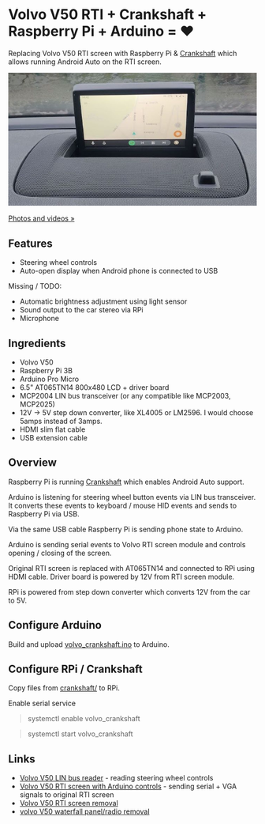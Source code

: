 # Volvo V50 RTI + Crankshaft + Raspberry Pi + Arduino = ❤️

Replacing Volvo V50 RTI screen with Raspberry Pi & [Crankshaft](https://getcrankshaft.com/) which allows running Android Auto on
the RTI screen.

[![Working example](media/android_auto.jpg)](https://photos.app.goo.gl/vtM3ymQ5z1pJNeDw8)

[Photos and videos »](https://photos.app.goo.gl/vtM3ymQ5z1pJNeDw8)

## Features

- Steering wheel controls
- Auto-open display when Android phone is connected to USB

Missing / TODO:

- Automatic brightness adjustment using light sensor
- Sound output to the car stereo via RPi
- Microphone

## Ingredients

- Volvo V50
- Raspberry Pi 3B
- Arduino Pro Micro
- 6.5" AT065TN14 800x480 LCD + driver board
- MCP2004 LIN bus transceiver (or any compatible like MCP2003, MCP2025)
- 12V -> 5V step down converter, like XL4005 or LM2596. I would choose 5amps instead of 3amps.
- HDMI slim flat cable
- USB extension cable

## Overview

Raspberry Pi is running [Crankshaft](https://getcrankshaft.com/) which enables Android Auto support.

Arduino is listening for steering wheel button events via LIN bus transceiver. It converts these events to keyboard / mouse HID events and sends to Raspberry Pi via USB.

Via the same USB cable Raspberry Pi is sending phone state to Arduino.

Arduino is sending serial events to Volvo RTI screen module and controls opening / closing of the screen.

Original RTI screen is replaced with AT065TN14 and connected to RPi using HDMI cable. Driver board is powered by 12V from RTI screen module.

RPi is powered from step down converter which converts 12V from the car to 5V.

## Configure Arduino

Build and upload [volvo_crankshaft.ino](volvo_crankshaft.ino) to Arduino.

## Configure RPi / Crankshaft

Copy files from [crankshaft/](crankshaft/) to RPi.

Enable serial service

> systemctl enable volvo_crankshaft

> systemctl start volvo_crankshaft 

## Links

- [Volvo V50 LIN bus reader](https://github.com/laurynas/volvo_linbus) - reading steering wheel controls
- [Volvo V50 RTI screen with Arduino controls](https://github.com/laurynas/volvo) - sending serial + VGA signals to original RTI screen
- [Volvo V50 RTI screen removal](https://www.youtube.com/watch?v=MJirMelq5ys)
- [volvo V50 waterfall panel/radio removal](https://www.youtube.com/watch?v=Xo5NpBt04qs)
